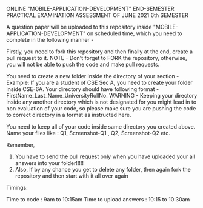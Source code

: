 ONLINE "MOBILE-APPLICATION-DEVELOPMENT" END-SEMESTER PRACTICAL EXAMINATION ASSESSMENT OF JUNE 2021 6th SEMESTER




A question paper will be uploaded to this repository inside "MOBILE-APPLICATION-DEVELOPMENT" on scheduled time, which you need to complete in the following manner -

Firstly, you need to fork this repository and then finally at the end, create a pull request to it.
NOTE - Don't forget to FORK the repository, otherwise, you will not be able to push the code and make pull requests.

You need to create a new folder inside the directory of your section - Example: If you are a student of CSE Sec A, you need to create your folder inside CSE-6A.
Your directory should have following format - FirstName_Last_Name_UniversityRollNo.
WARNING - Keeping your directory inside any another directory which is not designated for you might lead in to non evaluation of your code, so please make sure you are pushing the code to correct directory in a format as instructed here.


You need to keep all of your code inside same directory you created above. Name your files like : Q1, Screenshot-Q1 , Q2, Screenshot-Q2 etc.



Remember,
1) You have to send the pull request only when you have uploaded your all answers into your folder!!!!!
2) Also, If by any chance you get to delete any folder, then again fork the repository and then start with it all over again



Timings:

Time to code : 9am to 10:15am
Time to upload answers : 10:15 to 10:30am
